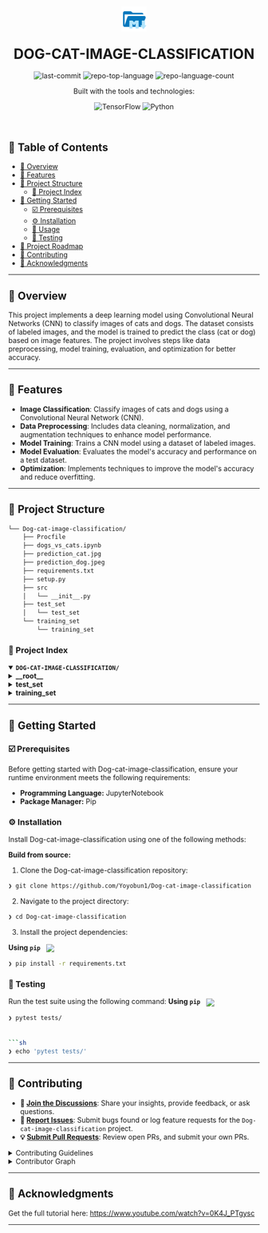 <div align="center">
  <img src="https://raw.githubusercontent.com/PKief/vscode-material-icon-theme/ec559a9f6bfd399b82bb44393651661b08aaf7ba/icons/folder-markdown-open.svg" width="10%" style="margin-bottom: -15px;">
  <h1>DOG-CAT-IMAGE-CLASSIFICATION</h1>
  <p>
    <img src="https://img.shields.io/github/last-commit/Yoyobun1/Dog-cat-image-classification?style=flat-square&logo=git&logoColor=white&color=0080ff" alt="last-commit">
    <img src="https://img.shields.io/github/languages/top/Yoyobun1/Dog-cat-image-classification?style=flat-square&color=0080ff" alt="repo-top-language">
    <img src="https://img.shields.io/github/languages/count/Yoyobun1/Dog-cat-image-classification?style=flat-square&color=0080ff" alt="repo-language-count">
  </p>
  <p>Built with the tools and technologies:</p>
  <p>
    <img src="https://img.shields.io/badge/TensorFlow-FF6F00.svg?style=flat-square&logo=TensorFlow&logoColor=white" alt="TensorFlow">
    <img src="https://img.shields.io/badge/Python-3776AB.svg?style=flat-square&logo=Python&logoColor=white" alt="Python">
  </p>
</div>
<br clear="right">

## 🔗 Table of Contents

- [📍 Overview](#-overview)
- [👾 Features](#-features)
- [📁 Project Structure](#-project-structure)
  - [📂 Project Index](#-project-index)
- [🚀 Getting Started](#-getting-started)
  - [☑️ Prerequisites](#-prerequisites)
  - [⚙️ Installation](#-installation)
  - [🤖 Usage](#🤖-usage)
  - [🧪 Testing](#🧪-testing)
- [📌 Project Roadmap](#-project-roadmap)
- [🔰 Contributing](#-contributing)
- [🙌 Acknowledgments](#-acknowledgments)

---

## 📍 Overview

This project implements a deep learning model using Convolutional Neural Networks (CNN) to classify images of cats and dogs. The dataset consists of labeled images, and the model is trained to predict the class (cat or dog) based on image features. The project involves steps like data preprocessing, model training, evaluation, and optimization for better accuracy.

---

## 👾 Features

- **Image Classification**: Classify images of cats and dogs using a Convolutional Neural Network (CNN).
- **Data Preprocessing**: Includes data cleaning, normalization, and augmentation techniques to enhance model performance.
- **Model Training**: Trains a CNN model using a dataset of labeled images.
- **Model Evaluation**: Evaluates the model's accuracy and performance on a test dataset.
- **Optimization**: Implements techniques to improve the model's accuracy and reduce overfitting.


---

## 📁 Project Structure

```sh
└── Dog-cat-image-classification/
    ├── Procfile
    ├── dogs_vs_cats.ipynb
    ├── prediction_cat.jpg
    ├── prediction_dog.jpeg
    ├── requirements.txt
    ├── setup.py
    ├── src
    │   └── __init__.py
    ├── test_set
    │   └── test_set
    └── training_set
        └── training_set
```


### 📂 Project Index
<details open>
	<summary><b><code>DOG-CAT-IMAGE-CLASSIFICATION/</code></b></summary>
	<details>
		<summary><b>__root__</b></summary>
		<blockquote>
			<table>
			<tr>
				<td><b><a href='https://github.com/Yoyobun1/Dog-cat-image-classification/blob/master/Procfile'>Procfile</a></b></td>
				<td><code>❯ Used for deployment configuration (Heroku or similar services)</code></td>
			</tr>
			<tr>
				<td><b><a href='https://github.com/Yoyobun1/Dog-cat-image-classification/blob/master/dogs_vs_cats.ipynb'>dogs_vs_cats.ipynb</a></b></td>
				<td><code>❯ Jupyter notebook for training and evaluating the CNN model</code></td>
			</tr>
			<tr>
				<td><b><a href='https://github.com/Yoyobun1/Dog-cat-image-classification/blob/master/requirements.txt'>requirements.txt</a></b></td>
				<td><code>❯ Lists all Python dependencies for the project</code></td>
			</tr>
			<tr>
				<td><b><a href='https://github.com/Yoyobun1/Dog-cat-image-classification/blob/master/setup.py'>setup.py</a></b></td>
				<td><code>❯ Python setup script for package installation</code></td>
			</tr>
			</table>
		</blockquote>
	</details>
	<details>
		<summary><b>test_set</b></summary>
		<blockquote>
			<details>
				<summary><b>test_set</b></summary>
				<blockquote>
					<details>
						<summary><b>cats</b></summary>
						<blockquote>
							<table>
							<tr>
								<td><b><a href='https://github.com/Yoyobun1/Dog-cat-image-classification/blob/master/test_set/test_set/cats/_DS_Store'>_DS_Store</a></b></td>
								<td><code>❯ Metadata file for macOS directory</code></td>
							</tr>
							</table>
						</blockquote>
					</details>
					<details>
						<summary><b>dogs</b></summary>
						<blockquote>
							<table>
							<tr>
								<td><b><a href='https://github.com/Yoyobun1/Dog-cat-image-classification/blob/master/test_set/test_set/dogs/_DS_Store'>_DS_Store</a></b></td>
								<td><code>❯ Metadata file for macOS directory</code></td>
							</tr>
							</table>
						</blockquote>
					</details>
				</blockquote>
			</details>
		</blockquote>
	</details>
	<details>
		<summary><b>training_set</b></summary>
		<blockquote>
			<details>
				<summary><b>training_set</b></summary>
				<blockquote>
					<details>
						<summary><b>cats</b></summary>
						<blockquote>
							<table>
							<tr>
								<td><b><a href='https://github.com/Yoyobun1/Dog-cat-image-classification/blob/master/training_set/training_set/cats/_DS_Store'>_DS_Store</a></b></td>
								<td><code>❯ Metadata file for macOS directory</code></td>
							</tr>
							</table>
						</blockquote>
					</details>
					<details>
						<summary><b>dogs</b></summary>
						<blockquote>
							<table>
							<tr>
								<td><b><a href='https://github.com/Yoyobun1/Dog-cat-image-classification/blob/master/training_set/training_set/dogs/_DS_Store'>_DS_Store</a></b></td>
								<td><code>❯ Metadata file for macOS directory</code></td>
							</tr>
							</table>
						</blockquote>
					</details>
				</blockquote>
			</details>
		</blockquote>
	</details>
</details>


---
## 🚀 Getting Started

### ☑️ Prerequisites

Before getting started with Dog-cat-image-classification, ensure your runtime environment meets the following requirements:

- **Programming Language:** JupyterNotebook
- **Package Manager:** Pip


### ⚙️ Installation

Install Dog-cat-image-classification using one of the following methods:

**Build from source:**

1. Clone the Dog-cat-image-classification repository:
```sh
❯ git clone https://github.com/Yoyobun1/Dog-cat-image-classification
```

2. Navigate to the project directory:
```sh
❯ cd Dog-cat-image-classification
```

3. Install the project dependencies:

**Using `pip`** &nbsp; [<img align="center" src="https://img.shields.io/badge/Install-pip-blue" />](https://pip.pypa.io/en/stable/installation/)


```sh
❯ pip install -r requirements.txt
```

### 🧪 Testing
Run the test suite using the following command:
**Using `pip`** &nbsp; [<img align="center" src="https://img.shields.io/badge/Install-pip-blue" />](https://pip.pypa.io/en/stable/installation/)

```sh
❯ pytest tests/


```sh
❯ echo 'pytest tests/'
```


---

## 🔰 Contributing

- **💬 [Join the Discussions](https://github.com/Yoyobun1/Dog-cat-image-classification/discussions)**: Share your insights, provide feedback, or ask questions.
- **🐛 [Report Issues](https://github.com/Yoyobun1/Dog-cat-image-classification/issues)**: Submit bugs found or log feature requests for the `Dog-cat-image-classification` project.
- **💡 [Submit Pull Requests](https://github.com/Yoyobun1/Dog-cat-image-classification/blob/main/CONTRIBUTING.md)**: Review open PRs, and submit your own PRs.

<details closed>
<summary>Contributing Guidelines</summary>

1. **Fork the Repository**: Start by forking the project repository to your github account.
2. **Clone Locally**: Clone the forked repository to your local machine using a git client.
   ```sh
   git clone https://github.com/Yoyobun1/Dog-cat-image-classification
   ```
3. **Create a New Branch**: Always work on a new branch, giving it a descriptive name.
   ```sh
   git checkout -b new-feature-x
   ```
4. **Make Your Changes**: Develop and test your changes locally.
5. **Commit Your Changes**: Commit with a clear message describing your updates.
   ```sh
   git commit -m 'Implemented new feature x.'
   ```
6. **Push to github**: Push the changes to your forked repository.
   ```sh
   git push origin new-feature-x
   ```
7. **Submit a Pull Request**: Create a PR against the original project repository. Clearly describe the changes and their motivations.
8. **Review**: Once your PR is reviewed and approved, it will be merged into the main branch. Congratulations on your contribution!
</details>

<details closed>
<summary>Contributor Graph</summary>
<br>
<p align="left">
   <a href="https://github.com{/Yoyobun1/Dog-cat-image-classification/}graphs/contributors">
      <img src="https://contrib.rocks/image?repo=Yoyobun1/Dog-cat-image-classification">
   </a>
</p>
</details>

---



## 🙌 Acknowledgments
Get the full tutorial here: https://www.youtube.com/watch?v=0K4J_PTgysc

---
